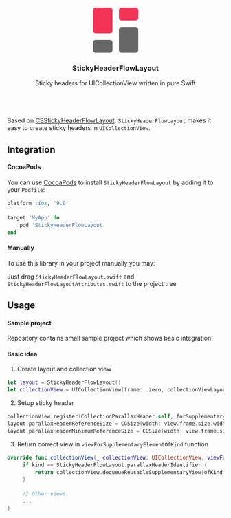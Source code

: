 <p align="center">
	<img src="/Resources/logo.svg" alt="StickyHeaderFlowLayout" width="105">
  <br/>
  <h3 align="center">StickyHeaderFlowLayout</h2>
  <p align="center">Sticky headers for UICollectionView written in pure Swift</p>
  <h1></h1>
  <br/>
</p>

Based on [CSStickyHeaderFlowLayout](https://github.com/CSStickyHeaderFlowLayout/CSStickyHeaderFlowLayout). `StickyHeaderFlowLayout` makes it easy to create sticky headers in `UICollectionView`.

## Integration

#### CocoaPods

You can use [CocoaPods](http://cocoapods.org/) to install `StickyHeaderFlowLayout` by adding it to your `Podfile`:

```ruby
platform :ios, '9.0'

target 'MyApp' do
    pod 'StickyHeaderFlowLayout'
end
```

#### Manually

To use this library in your project manually you may:

Just drag `StickyHeaderFlowLayout.swift` and `StickyHeaderFlowLayoutAttributes.swift` to the project tree

## Usage

#### Sample project

Repository contains small sample project which shows basic integration.

#### Basic idea

1. Create layout and collection view
```swift
let layout = StickyHeaderFlowLayout()
let collectionView = UICollectionView(frame: .zero, collectionViewLayout: layout)
```

2. Setup sticky header
```swift
collectionView.register(CollectionParallaxHeader.self, forSupplementaryViewOfKind: StickyHeaderFlowLayout.parallaxHeaderIdentifier, withReuseIdentifier: "parallaxHeader")
layout.parallaxHeaderReferenceSize = CGSize(width: view.frame.size.width, height: 200)
layout.parallaxHeaderMinimumReferenceSize = CGSize(width: view.frame.size.width, height: 160)
```

3. Return correct view in `viewForSupplementaryElementOfKind` function
```swift
override func collectionView(_ collectionView: UICollectionView, viewForSupplementaryElementOfKind kind: String, at indexPath: IndexPath) -> UICollectionReusableView {
     if kind == StickyHeaderFlowLayout.parallaxHeaderIdentifier {
         return collectionView.dequeueReusableSupplementaryView(ofKind: kind, withReuseIdentifier: "parallaxHeader", for: indexPath)
     }
     
     // Other views.
     ...
}
```
